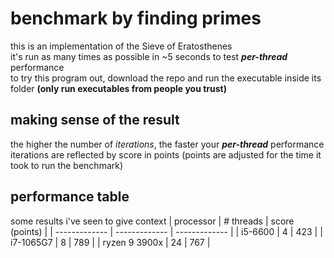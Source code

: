 # benchmark by finding primes
this is an implementation of the Sieve of Eratosthenes\
it's run as many times as possible in ~5 seconds to test ***per-thread*** performance\
to try this program out, download the repo and run the executable inside its folder **(only run executables from people you trust)**

## making sense of the result
the higher the number of *iterations*, the faster your ***per-thread*** performance\
iterations are reflected by score in points (points are adjusted for the time it took to run the benchmark)

## performance table
some results i've seen to give context
| processor  | # threads | score (points) |
| ------------- | ------------- | ------------- |
| i5-6600 | 4 | 423 |
| i7-1065G7 | 8 | 789 |
| ryzen 9 3900x | 24 | 767 |
